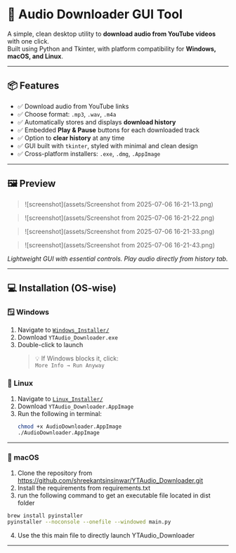 # 🎵 Audio Downloader GUI Tool

A simple, clean desktop utility to **download audio from YouTube videos** with one click.  
Built using Python and Tkinter, with platform compatibility for **Windows, macOS, and Linux**.

---

## 📦 Features

- ✅ Download audio from YouTube links
- ✅ Choose format: `.mp3`, `.wav`, `.m4a`
- ✅ Automatically stores and displays **download history**
- ✅ Embedded **Play & Pause** buttons for each downloaded track
- ✅ Option to **clear history** at any time
- ✅ GUI built with `tkinter`, styled with minimal and clean design
- ✅ Cross-platform installers: `.exe`, `.dmg`, `.AppImage`

---

## 🖼️ Preview

> ![screenshot](assets/Screenshot from 2025-07-06 16-21-13.png)  

> ![screenshot](assets/Screenshot from 2025-07-06 16-21-22.png) 

> ![screenshot](assets/Screenshot from 2025-07-06 16-21-33.png) 

> ![screenshot](assets/Screenshot from 2025-07-06 16-21-43.png) 

*Lightweight GUI with essential controls. Play audio directly from history tab.*

---

## 💻 Installation (OS-wise)

### 🪟 Windows

1. Navigate to [`Windows_Installer/`](./Windows_Installer/)
2. Download `YTAudio_Downloader.exe`
3. Double-click to launch  
   > 💡 If Windows blocks it, click:  
   `More Info → Run Anyway`


### 🐧 Linux

1. Navigate to [`Linux_Installer/`](./Linux_Installer/)
2. Download `YTAudio_Downloader.AppImage`
3. Run the following in terminal:
   ```bash
   chmod +x AudioDownloader.AppImage
   ./AudioDownloader.AppImage

---

### 🍎 macOS

1. Clone the repository from https://github.com/shreekantsinsinwar/YTAudio_Downloader.git
2. Install the requirements from requirements.txt
3. run the following command to get an executable file located in dist folder
```bash
brew install pyinstaller
pyinstaller --noconsole --onefile --windowed main.py
```
4. Use the this main file to directly launch YTAudio_Downloader


---